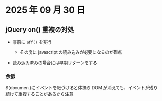 # 2025 年 09 月 30 日

## jQuery on() 重複の対処

- 事前に `off()` を実行

  - その度に javascript の読み込みが必要になるのが難点

- 読み込み済みの場合には早期リターンをする

### 余談

$(document)にイベントを紐づけると体操の DOM が消えても、イベントが残り続けて重複することがあるから注意
